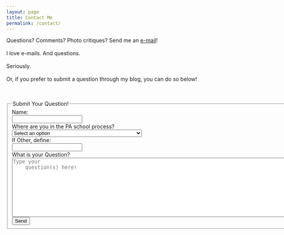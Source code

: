 ```yaml
---
layout: page
title: Contact Me
permalink: /contact/
---
```


Questions? Comments? Photo critiques? Send me an <a href="mailto:theFstopPA@gmail.com">e-mail</a>! 
<br><br>
I love e-mails. And questions. 
<br><br>
Seriously.
<br><br>
Or, if you prefer to submit a question through my blog, you
can do so below!
<br><br><br>
<form action="https://formspree.io/theFstopPA@gmail.com"
      method="POST">
<fieldset>
<legend>Submit Your Question!</legend>
      Name:<br>
    <input type="text" name="Name"><br>
    Where are you in the PA school process?<br>
    <select name="education">
    	<option value="cover" selected="true" disabled="disabled">Select an option</option>
    	<option value="highschool">High School</option>
    	<option value="underg-Undecided">Undergraduate, undecided</option>
    	<option value="underg-Decided">Undergraduate, pre-PA</option>
    	<option value="postB">Post-Bac/Nontraditional</option>
    	<option value="pa-s">Current PA student</option>
    	<option value="pa-c">Practicing PA</option>
    	<option value="health">Other healthcare professional, (MD, DO, NP, RN, etc.)</option>
    	<option value="other">Other, see below</option>
    </select>
    <br>
    If Other, define:<br>
    <input type="text" name="other"><br>
    What is your Question?<br>
    <textarea name="message" rows="10" cols="100%" placeholder="Type your
    question(s) here!" required></textarea><br>
    <input type="submit" value="Send">
</fieldset>
</form>
